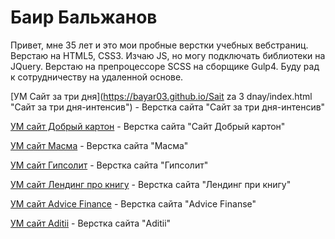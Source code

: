 

# Баир Бальжанов
Привет, мне 35 лет и это мои пробные верстки учебных вебстраниц. 
Верстаю на HTML5, CSS3. Изчаю JS, но могу подключать библиотеки на JQuery. 
Верстаю на препроцессоре SCSS на сборщике Gulp4.
Буду рад к сотрудничеству на удаленной основе.


[УМ Сайт за три дня](https://bayar03.github.io/Sait za 3 dnay/index.html "Сайт за три дня-интенсив") - Верстка сайта "Сайт за три дня-интенсив"


[УМ сайт Добрый картон](https://bayar03.github.io/Вёрска_12/index.html "Сайт Добрый картон") - Верстка сайта "Сайт Добрый картон"


[УМ сайт Масма](https://bayar03.github.io/Masma/index.html "Сайт Масма") - Верстка сайта "Масма"


[УМ сайт Гипсолит](https://bayar03.github.io/Гипсолит_вёрска/index.html) - Верстка сайта "Гипсолит"


[УМ сайт Лендинг про книгу](https://bayar03.github.io/Лэндинг_1/index.html) - Верстка сайта "Лендинг при книгу"


[УМ сайт Advice Finance](https://bayar03.github.io/AdviceFinance/index.html) - Верстка сайта "Advice Finanse"


[УМ сайт Aditii](https://bayar03.github.io/Лендинг_2/index.html) - Верстка сайта "Aditii"
